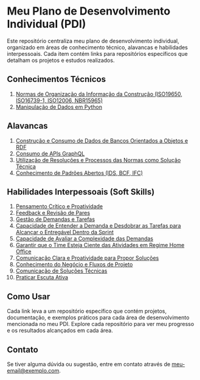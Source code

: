 # Meu Plano de Desenvolvimento Individual (PDI)

Este repositório centraliza meu plano de desenvolvimento individual, organizado em áreas de conhecimento técnico, alavancas e habilidades interpessoais. Cada item contém links para repositórios específicos que detalham os projetos e estudos realizados.

## Conhecimentos Técnicos

1. [Normas de Organização da Informação da Construção (ISO19650, ISO16739-1, ISO12006, NBR15965)](https://github.com/eugustu/normas-informacao-construcao)
2. [Manipulação de Dados em Python](https://github.com/eugustu/manipulacao-dados-python)

## Alavancas

1. [Construção e Consumo de Dados de Bancos Orientados a Objetos e RDF](https://github.com/eugustu/bancos-objetos-rdf)
2. [Consumo de APIs GraphQL](https://github.com/eugustu/consumo-graphql-apis)
3. [Utilização de Resoluções e Processos das Normas como Solução Técnica](https://github.com/eugustu/resolucoes-normas-solucao-tecnica)
4. [Conhecimento de Padrões Abertos (IDS, BCF, IFC)](https://github.com/eugustu/padroes-abertos-ids-bcf-ifc)

## Habilidades Interpessoais (Soft Skills)

1. [Pensamento Crítico e Proatividade](https://github.com/eugustu/pensamento-critico-proatividade)
2. [Feedback e Revisão de Pares](https://github.com/eugustu/feedback-revisao-pares)
3. [Gestão de Demandas e Tarefas](https://github.com/eugustu/gestao-demandas-tarefas)
4. [Capacidade de Entender a Demanda e Desdobrar as Tarefas para Alcançar o Entregável Dentro da Sprint](https://github.com/eugustu/entendimento-demanda-tarefas-sprint)
5. [Capacidade de Avaliar a Complexidade das Demandas](https://github.com/eugustu/avaliacao-complexidade-demandas)
6. [Garantir que o Time Esteja Ciente das Atividades em Regime Home Office](https://github.com/eugustu/gestao-time-home-office)
7. [Comunicação Clara e Proatividade para Propor Soluções](https://github.com/eugustu/comunicacao-proatividade-solucoes)
8. [Conhecimento do Negócio e Fluxos de Projeto](https://github.com/eugustu/conhecimento-negocio-fluxos-projeto)
9. [Comunicação de Soluções Técnicas](https://github.com/eugustu/comunicacao-solucoes-tecnicas)
10. [Praticar Escuta Ativa](https://github.com/eugustu/comunicacao-escuta-ativa)

## Como Usar

Cada link leva a um repositório específico que contém projetos, documentação, e exemplos práticos para cada área de desenvolvimento mencionada no meu PDI. Explore cada repositório para ver meu progresso e os resultados alcançados em cada área.

## Contato

Se tiver alguma dúvida ou sugestão, entre em contato através de [meu-email@exemplo.com](mailto:meu-email@exemplo.com).
